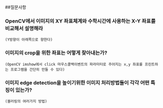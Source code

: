 

##질문사항
### OpenCV에서 이미지의 XY 좌표체계와 수학시간에 사용하는 X-Y 좌표를 비교해서 설명해라
    (Y방향이 아래쪽으로 향한다)
### 이미지의 crop을 위한 좌표는 어떻게 찾아내는가?
    (OpenCV imshow에서 click 마우스콜백이벤트의 파라미터로 주어지는 x,y 좌표를 프린트하는 프로그램을 간단히 만들 수 있다)
### 이미지 edge detection을 높이기위한 이미지 처리방법들이 각각 어떤 특징이 있는가?
    (블러링의 여러가지 방법)
